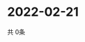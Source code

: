 # 2022-02-21
  共 0条

  <!-- BEGIN -->
  <!-- 最后更新时间Mon Feb 21 2022 20:05:42 GMT+0000 (Coordinated Universal Time) -->
  
  <!-- END -->
  
  